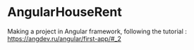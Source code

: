 # AngularHouseRent
Making a project in Angular framework, following the tutorial : https://angdev.ru/angular/first-app/#_2 
